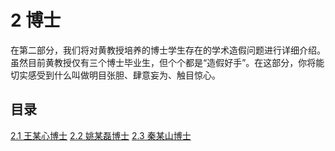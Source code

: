 # 2   博士

在第二部分，我们将对黄教授培养的博士学生存在的学术造假问题进行详细介绍。虽然目前黄教授仅有三个博士毕业生，但个个都是“造假好手”。在这部分，你将能切实感受到什么叫做明目张胆、肆意妄为、触目惊心。

## 目录
[2.1 王某心博士](2.1%20王某心博士)
[2.2 姚某磊博士](2.2%20姚某磊博士)
[2.3 秦某山博士](2.3%20秦某山博士)

